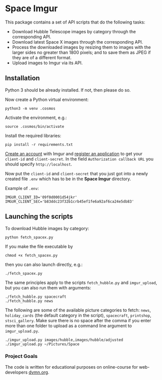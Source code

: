 # Space Imgur

This package contains a set of API scripts that do the following tasks:

- Download Hubble Telescope images by category through the corresponding API.
- Download latest Space X images through the corresponding API.
- Process the downloaded images by resizing them to images with the larger sides no greater than 1800 pixels; and to save them as JPEG if they are of a different format.
- Upload images to Imgur via its API.

## Installation

Python 3 should be already installed. If not, then please do so.

Now create a Python virtual environment:

    python3 -m venv .cosmos

Activate the environment, e.g.:

    source .cosmos/bin/activate

Install the required libraries:

    pip install -r requirements.txt

[Create an account](https://imgur.com) with Imgur and [register an application](https://api.imgur.com/oauth2/addclient) to get your `client-id` and `client-secret`. In the field `Authorization callback URL` you should specify `http://localhost`.

Now put the  `client-id` and `client-secret` that you just got into a newly created file `.env` which has to be in the **Space Imgur** directory.

Example of `.env`:

    IMGUR_CLIENT_ID='09f0d0001d54jkr'
    IMGUR_CLIENT_SEC='b83ddc23f32b1crb45ef1fe6a92af6ca24e5db83'


## Launching the scripts

To download Hubble images by category:

    python fetch_spacex.py

If you make the file executable by

    chmod +x fetch_spacex.py

then you can also launch directly, e.g.:

    ./fetch_spacex.py

The same principles apply to the scripts `fetch_hubble.py` and `imgur_upload`, but you can also run them with arguments:

    ./fetch_hubble.py spacecraft
    ./fetch_hubble.py news

The following are some of the available picture categories to fetch: `news`, `holiday_cards` (the default category in the script), `spacecraft`, `printshop`, `stsci_gallery`. Make sure there is no space after the comma if you enter more than one folder to upload as a command line argument to `imgur_upload.py`.

    ./imgur_upload.py images/hubble,images/hubble/adjusted
    ./imgur_upload.py ~/Pictures/Space

### Project Goals

The code is written for educational purposes on online-course for web-developers [dvmn.org](https://dvmn.org/).